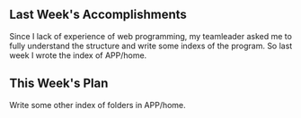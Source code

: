 ## Last Week's Accomplishments
Since I lack of experience of web programming, my teamleader asked me to fully understand the structure and write some indexs of the program.
So last week I wrote the index of APP/home.

## This Week's Plan
Write some other index of folders in APP/home. 